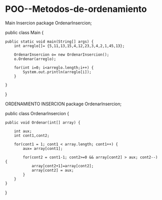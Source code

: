 # POO--Metodos-de-ordenamiento
Main Insercion
package OrdenarInsercion;

public class Main {

	public static void main(String[] args) {
		int arreglo[]= {5,11,13,15,4,12,23,3,4,2,1,45,13};
		
		OrdenarInsercion o= new OrdenarInsercion();
		o.Ordenar(arreglo);
		
		for(int i=0; i<arreglo.length;i++) {
			System.out.println(arreglo[i]);
		}

	}

}

ORDENAMIENTO INSERCION
package OrdenarInsercion;

public class OrdenarInsercion {

	public void Ordenar(int[] array) {
		
		int aux;
		int cont1,cont2;

		for(cont1 = 1; cont1 < array.length; cont1++) {
			aux= array[cont1];
			
			for(cont2 = cont1-1; cont2>=0 && array[cont2] > aux; cont2--) {
				array[cont2+1]=array[cont2];
				array[cont2] = aux;
			}
		}
	}

}
